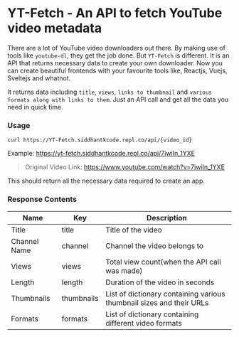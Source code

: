 # YT-Fetch - An API to fetch YouTube video metadata

There are a lot of YouTube video downloaders out there. By making use of tools like `youtube-dl`, they get the job done. But `YT-Fetch` is different. It is an API that returns necessary data to create your own downloader. Now you can create beautiful frontends with your favourite tools like, Reactjs, Vuejs, Sveltejs and whatnot.

It returns data including `title`, `views`, `links to thumbnail` and `various formats along with links to them`. Just an API call and get all the data you need in quick time.

### Usage

`curl https://YT-Fetch.siddhantkcode.repl.co/api/{video_id}`

Example: https://yt-fetch.siddhantkcode.repl.co/api/7jwiIn_1YXE

> Original Video Link: https://www.youtube.com/watch?v=7jwiIn_1YXE

This should return all the necessary data required to create an app.

### Response Contents

| Name         | Key        | Description                                                          |
| ------------ | ---------- | -------------------------------------------------------------------- |
| Title        | title      | Title of the video                                                   |
| Channel Name | channel    | Channel the video belongs to                                         |
| Views        | views      | Total view count(when the API call was made)                         |
| Length       | length     | Duration of the video in seconds                                     |
| Thumbnails   | thumbnails | List of dictionary containing various thumbnail sizes and their URLs |
| Formats      | formats    | List of dictionary containing different video formats                |
